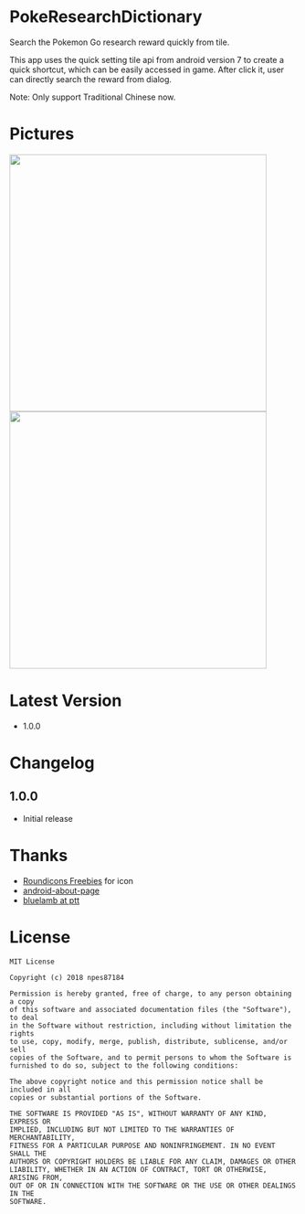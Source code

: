 PokeResearchDictionary
===
Search the Pokemon Go research reward quickly from tile.

This app uses the quick setting tile api from android version 7 to create a quick shortcut, which can be easily accessed in game. After click it, user can directly search the reward from dialog.

Note: Only support Traditional Chinese now.

# Pictures
<img src="https://raw.github.com/npes87184/PokeResearchDictionary/master/img/1.png" width="450">

<img src="https://raw.github.com/npes87184/PokeResearchDictionary/master/img/2.png" width="450">

# Latest Version
* 1.0.0

# Changelog
## 1.0.0
* Initial release

# Thanks
* [Roundicons Freebies](https://www.flaticon.com/authors/roundicons-freebies) for icon
* [android-about-page](https://github.com/medyo/android-about-page)
* [bluelamb at ptt](https://www.ptt.cc/bbs/PokemonGO/M.1522472393.A.35E.html)

# License
```
MIT License

Copyright (c) 2018 npes87184

Permission is hereby granted, free of charge, to any person obtaining a copy
of this software and associated documentation files (the "Software"), to deal
in the Software without restriction, including without limitation the rights
to use, copy, modify, merge, publish, distribute, sublicense, and/or sell
copies of the Software, and to permit persons to whom the Software is
furnished to do so, subject to the following conditions:

The above copyright notice and this permission notice shall be included in all
copies or substantial portions of the Software.

THE SOFTWARE IS PROVIDED "AS IS", WITHOUT WARRANTY OF ANY KIND, EXPRESS OR
IMPLIED, INCLUDING BUT NOT LIMITED TO THE WARRANTIES OF MERCHANTABILITY,
FITNESS FOR A PARTICULAR PURPOSE AND NONINFRINGEMENT. IN NO EVENT SHALL THE
AUTHORS OR COPYRIGHT HOLDERS BE LIABLE FOR ANY CLAIM, DAMAGES OR OTHER
LIABILITY, WHETHER IN AN ACTION OF CONTRACT, TORT OR OTHERWISE, ARISING FROM,
OUT OF OR IN CONNECTION WITH THE SOFTWARE OR THE USE OR OTHER DEALINGS IN THE
SOFTWARE.
```
